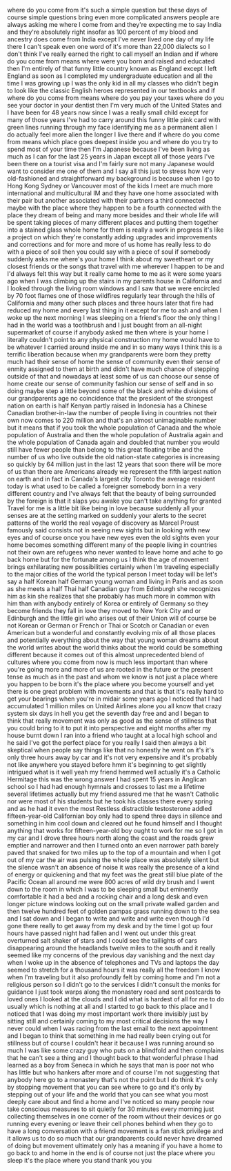 
where do you come from it&#39;s such a
simple question but these days of course
simple questions bring even more
complicated answers people are always
asking me where I come from and they&#39;re
expecting me to say India and they&#39;re
absolutely right insofar as 100 percent
of my blood and ancestry does come from
India except I&#39;ve never lived one day of
my life there I can&#39;t speak even one
word of it&#39;s more than 22,000 dialects
so I don&#39;t think I&#39;ve really earned the
right to call myself an Indian and if
where do you come from means where were
you born and raised and educated then
I&#39;m entirely of that funny little
country known as England except I left
England as soon as I completed my
undergraduate education and all the time
I was growing up I was the only kid in
all my classes who didn&#39;t begin to look
like the classic English heroes
represented in our textbooks and if
where do you come from means where do
you pay your taxes where do you see your
doctor in your dentist then I&#39;m very
much of the United States and I have
been for 48 years now since I was a
really small child except for many of
those years I&#39;ve had to carry around
this funny little pink card with green
lines running through my face
identifying me as a permanent alien I do
actually feel more alien the longer I
live there and if where do you come from
means which place goes deepest inside
you and where do you try to spend most
of your time then I&#39;m Japanese because
I&#39;ve been living as much as I can for
the last 25 years in Japan except all of
those years I&#39;ve been there on a tourist
visa and I&#39;m fairly sure not many
Japanese would want to consider me one
of them and I say all this just to
stress how very old-fashioned and
straightforward my background is because
when I go to Hong Kong Sydney or
Vancouver most of the kids I meet are
much more international and
multicultural IM and they have one home
associated with their pair
but another associated with their
partners a third connected maybe with
the place where they happen to be a
fourth connected with the place they
dream of being and many more besides and
their whole life will be spent taking
pieces of many different places and
putting them together into a stained
glass whole home for them is really a
work in progress it&#39;s like a project on
which they&#39;re constantly adding upgrades
and improvements and corrections and for
more and more of us home has really less
to do with a piece of soil then you
could say with a piece of soul if
somebody suddenly asks me where&#39;s your
home I think about my sweetheart or my
closest friends or the songs that travel
with me wherever I happen to be and I&#39;d
always felt this way but it really came
home to me as it were some years ago
when I was climbing up the stairs in my
parents house in California and I looked
through the living room windows and I
saw that we were encircled by 70 foot
flames one of those wildfires regularly
tear through the hills of California and
many other such places and three hours
later that fire had reduced my home and
every last thing in it except for me to
ash and when I woke up the next morning
I was sleeping on a friend&#39;s floor the
only thing I had in the world was a
toothbrush and I just bought from an
all-night supermarket
of course if anybody asked me then where
is your home I literally couldn&#39;t point
to any physical construction my home
would have to be whatever I carried
around inside me and in so many ways I
think this is a terrific liberation
because when my grandparents were born
they pretty much had their sense of home
the sense of community even their sense
of enmity assigned to them at birth and
didn&#39;t have much chance of stepping
outside of that and nowadays at least
some of us can choose our sense of home
create our sense of community fashion
our sense of self and in so doing maybe
step a little beyond some of the black
and white divisions
of our grandparents age no coincidence
that the president of the strongest
nation on earth is half Kenyan partly
raised in Indonesia has a Chinese
Canadian brother-in-law the number of
people living in countries not their own
now comes to 220 million and that&#39;s an
almost unimaginable number but it means
that if you took the whole population of
Canada and the whole population of
Australia and then the whole population
of Australia again and the whole
population of Canada again and doubled
that number you would still have fewer
people than belong to this great
floating tribe and the number of us who
live outside the old nation-state
categories is increasing so quickly by
64 million just in the last 12 years
that soon there will be more of us than
there are Americans already we represent
the fifth largest nation on earth and in
fact in Canada&#39;s largest city Toronto
the average resident today is what used
to be called a foreigner somebody born
in a very different country and I&#39;ve
always felt that the beauty of being
surrounded by the foreign is that it
slaps you awake you can&#39;t take anything
for granted
Travel for me is a little bit like being
in love because suddenly all your senses
are at the setting marked on suddenly
your alerts to the secret patterns of
the world the real voyage of discovery
as Marcel Proust famously said consists
not in seeing new sights but in looking
with new eyes and of course once you
have new eyes even the old sights even
your home becomes something different
many of the people living in countries
not their own are refugees who never
wanted to leave home and ache to go back
home but for the fortunate among us I
think the age of movement brings
exhilarating new possibilities
certainly when I&#39;m traveling especially
to the major cities of the world the
typical person I meet today will be
let&#39;s say a half Korean half German
young woman and living in Paris and as
soon as she meets a half Thai half
Canadian
guy from Edinburgh she recognizes him as
kin she realizes that she probably has
much more in common with him than with
anybody entirely of Korea or entirely of
Germany so they become friends they fall
in love they moved to New York City and
or Edinburgh and the little girl who
arises out of their Union will of course
be not Korean or German or French or
Thai or Scotch or Canadian or even
American but a wonderful and constantly
evolving mix of all those places and
potentially everything about the way
that young woman dreams about the world
writes about the world thinks about the
world could be something different
because it comes out of this almost
unprecedented blend of cultures where
you come from now is much less important
than where you&#39;re going more and more of
us are rooted in the future or the
present tense as much as in the past and
whom we know is not just a place where
you happen to be born it&#39;s the place
where you become yourself and yet there
is one great problem with movements and
that is that it&#39;s really hard to get
your bearings when you&#39;re in midair
some years ago I noticed that I had
accumulated 1 million miles on United
Airlines alone you all know that crazy
system six days in hell you get the
seventh day free and and I began to
think that really movement was only as
good as the sense of stillness that you
could bring to it to put it into
perspective and eight months after my
house burnt down I ran into a friend who
taught at a local high school and he
said I&#39;ve got the perfect place for you
really I said then always a bit
skeptical when people say things like
that no honestly he went on it&#39;s it&#39;s
only three hours away by car and it&#39;s
not very expensive and it&#39;s probably not
like anywhere you stayed before hmm it&#39;s
beginning to get slightly intrigued what
is it well yeah my friend hemmed
well actually it&#39;s a Catholic Hermitage
this was the wrong answer
I had spent 15 years in Anglican school
so I had had enough hymnals and crosses
to last me a lifetime
several lifetimes actually but my friend
assured me that he wasn&#39;t Catholic nor
were most of his students but he took
his classes there every spring and as he
had it even the most Restless
distractible testosterone addled
fifteen-year-old Californian boy only
had to spend three days in silence and
something in him cool down and cleared
out he found himself and I thought
anything that works for fifteen-year-old
boy ought to work for me so I got in my
car and I drove three hours north along
the coast and the roads grew emptier and
narrower and then I turned onto an even
narrower path barely paved that snaked
for two miles up to the top of a
mountain and when I got out of my car
the air was pulsing the whole place was
absolutely silent but the silence wasn&#39;t
an absence of noise it was really the
presence of a kind of energy or
quickening and that my feet was the
great still blue plate of the Pacific
Ocean all around me were 800 acres of
wild dry brush and I went down to the
room in which I was to be sleeping small
but eminently comfortable it had a bed
and a rocking chair and a long desk and
even longer picture windows looking out
on the small private walled garden and
then twelve hundred feet of golden
pampas grass running down to the sea and
I sat down and I began to write and
write and write even though I&#39;d gone
there really to get away from my desk
and by the time I got up four hours have
passed night had fallen and I went out
under this great overturned salt shaker
of stars and I could see the taillights
of cars disappearing around the
headlands twelve miles to the south
and it really seemed like my concerns of
the previous day vanishing and the next
day when I woke up in the absence of
telephones and TVs and laptops the day
seemed to stretch for a thousand hours
it was really all the freedom I know
when I&#39;m traveling but it also
profoundly felt by coming home and I&#39;m
not a religious person so I didn&#39;t go to
the services I didn&#39;t consult the monks
for guidance
I just took warps along the monastery
road and sent postcards to loved ones I
looked at the clouds and I did what is
hardest of all for me to do usually
which is nothing at all and I started to
go back to this place and I noticed that
I was doing my most important work there
invisibly just by sitting still and
certainly coming to my most critical
decisions the way I never could when I
was racing from the last email to the
next appointment and I began to think
that something in me had really been
crying out for stillness but of course I
couldn&#39;t hear it because I was running
around so much I was like some crazy guy
who puts on a blindfold and then
complains that he can&#39;t see a thing and
I thought back to that wonderful phrase
I had learned as a boy from Seneca in
which he says that man is poor not who
has little but who hankers after more
and of course I&#39;m not suggesting that
anybody here go to a monastery that&#39;s
not the point but I do think it&#39;s only
by stopping movement that you can see
where to go and it&#39;s only by stepping
out of your life and the world that you
can see what you most deeply care about
and find a home and I&#39;ve noticed so many
people now take conscious measures to
sit quietly for 30 minutes every morning
just collecting themselves in one corner
of the room without their devices or go
running every evening or leave their
cell phones behind when they go to have
a long conversation with a friend
movement is a fan
stick privilege and it allows us to do
so much that our grandparents could
never have dreamed of doing
but movement ultimately only has a
meaning if you have a home to go back to
and home in the end is of course not
just the place where you sleep it&#39;s the
place where you stand thank you
you
